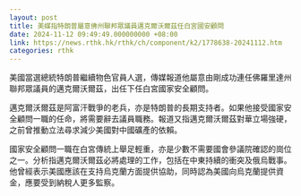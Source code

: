 ```yaml
---
layout: post
title: 美媒指特朗普屬意佛州聯邦眾議員邁克爾沃爾茲任白宮國安顧問
date: 2024-11-12 09:49:49.000000000 +08:00
link: https://news.rthk.hk/rthk/ch/component/k2/1778638-20241112.htm
categories: rthk
---
```


美國當選總統特朗普繼續物色官員人選，傳媒報道他屬意由剛成功連任佛羅里達州聯邦眾議員的邁克爾沃爾茲，出任下任白宮國家安全顧問。

邁克爾沃爾茲是阿富汗戰爭的老兵，亦是特朗普的長期支持者。如果他接受國家安全顧問一職的任命，將需要辭去議員職務。報道又指邁克爾沃爾茲對華立場強硬，之前曾推動立法尋求減少美國對中國礦產的依賴。

國家安全顧問一職在白宮傳統上舉足輕重，亦是少數不需要國會參議院確認的崗位之一。分析指邁克爾沃爾茲必將處理的工作，包括在中東持續的衝突及俄烏戰事。他曾經表示美國應該在支持烏克蘭方面提供協助，同時認為美國向烏克蘭提供資金，應要受到納稅人更多監察。
